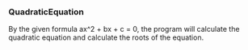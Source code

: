 ﻿### QuadraticEquation 

By the given formula ax^2 + bx + c = 0, the program will calculate the quadratic equation and calculate the roots
of the equation.